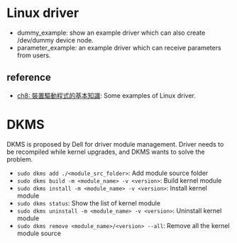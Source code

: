 # Linux driver

* dummy_example: show an example driver which can also create /dev/dummy device node.
* parameter_example: an example driver which can receive parameters from users.

## reference

* [ch8: 裝置驅動程式的基本知識](https://hackmd.io/@splasky/SJ4so_DXe?type=view): Some examples of Linux driver.

# DKMS

DKMS is proposed by Dell for driver module management.
Driver needs to be recompiled while kernel upgrades, and DKMS wants to solve the problem.

* `sudo dkms add ./<module_src_folder>`: Add module source folder
* `sudo dkms build -m <module_name> -v <version>`: Build kernel module
* `sudo dkms install -m <module_name> -v <version>`: Install kernel module
* `sudo dkms status`: Show the list of kernel module
* `sudo dkms uninstall -m <module_name> -v <version>`: Uninstall kernel module
* `sudo dkms remove <module_name>/<version> --all`: Remove all the kernel module source
